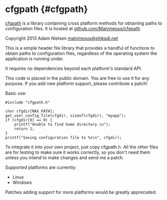 cfgpath                             {#cfgpath}
=======

[cfgpath](https://github.com/Malvineous/cfgpath)
is a library containing cross platform methods
for obtaining paths to configuration files. It is hosted at
[github.com/Malvineous/cfgpath](https://github.com/Malvineous/cfgpath).

Copyright 2013 Adam Nielsen <malvineous@shikadi.net>

This is a simple header file library that provides a handful of functions to obtain
paths to configuration files, regardless of the operating system the
application is running under.

It requires no dependencies beyond each platform's standard API.

This code is placed in the public domain.  You are free to use it for any
purpose.  If you add new platform support, please contribute a patch!

Basic use:

    #include "cfgpath.h"
    
    char cfgdir[MAX_PATH];
    get_user_config_file(cfgdir, sizeof(cfgdir), "myapp");
    if (cfgdir[0] == 0) {
        printf("Unable to find home directory.\n");
        return 1;
    }
    printf("Saving configuration file to %s\n", cfgdir);

To integrate it into your own project, just copy cfgpath.h.  All the other
files are for testing to make sure it works correctly, so you don't need them
unless you intend to make changes and send me a patch.

Supported platforms are currently:

  * Linux
  * Windows

Patches adding support for more platforms would be greatly appreciated.

